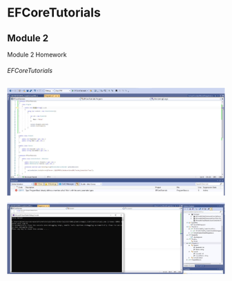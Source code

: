 # EFCoreTutorials
## Module 2

Module 2 Homework

###### EFCoreTutorials

![Screenshot](/Capture.JPG)

![Screenshot2](/screenshot.JPG)
